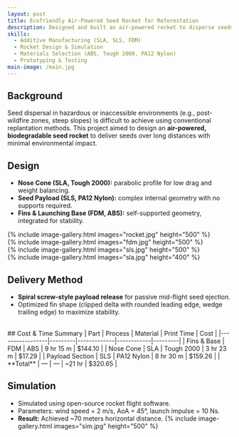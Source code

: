 ```yaml
---
layout: post
title: Ecofriendly Air-Powered Seed Rocket for Reforestation
description: Designed and built an air-powered rocket to disperse seeds in hazardous or difficult-to-access areas, using biodegradable materials and additive manufacturing. Combined SLA, SLS, and FDM printing to fabricate different components, and validated performance through open-source rocket flight simulations, achieving ~70 m horizontal travel.
skills:
  - Additive Manufacturing (SLA, SLS, FDM)
  - Rocket Design & Simulation
  - Materials Selection (ABS, Tough 2000, PA12 Nylon)
  - Prototyping & Testing
main-image: /main.jpg
---
```

## Background
Seed dispersal in hazardous or inaccessible environments (e.g., post-wildfire zones, steep slopes) is difficult to achieve using conventional replantation methods. This project aimed to design an **air-powered, biodegradable seed rocket** to deliver seeds over long distances with minimal environmental impact.
<br>
## Design
- **Nose Cone (SLA, Tough 2000):** parabolic profile for low drag and weight balancing.
- **Seed Payload (SLS, PA12 Nylon):** complex internal geometry with no supports required.
- **Fins & Launching Base (FDM, ABS):** self-supported geometry, integrated for stability. <br>

{% include image-gallery.html images="rocket.jpg" height="500" %}<br>
{% include image-gallery.html images="fdm.jpg" height="500" %}<br>
{% include image-gallery.html images="sls.jpg" height="500" %}<br>
{% include image-gallery.html images="sla.jpg" height="400" %}
<br>
## Delivery Method
- **Spiral screw-style payload release** for passive mid-flight seed ejection.
- Optimized fin shape (clipped delta with rounded leading edge, wedge trailing edge) to maximize stability.
<br>
## Cost & Time Summary
| Part            | Process | Material    | Print Time | Cost    |
|-----------------|---------|-------------|------------|---------|
| Fins & Base     | FDM     | ABS         | 9 hr 15 m  | $144.10 |
| Nose Cone       | SLA     | Tough 2000  | 3 hr 23 m  | $17.29  |
| Payload Section | SLS     | PA12 Nylon  | 8 hr 30 m  | $159.26 |
| **Total**       | —       | —           | ~21 hr     | $320.65 |
<br>

## Simulation
- Simulated using open-source rocket flight software.  
- Parameters: wind speed = 2 m/s, AoA = 45°, launch impulse = 10 Ns.  
- **Result:** Achieved ~70 meters horizontal distance.
{% include image-gallery.html images="sim.jpg" height="500" %}
